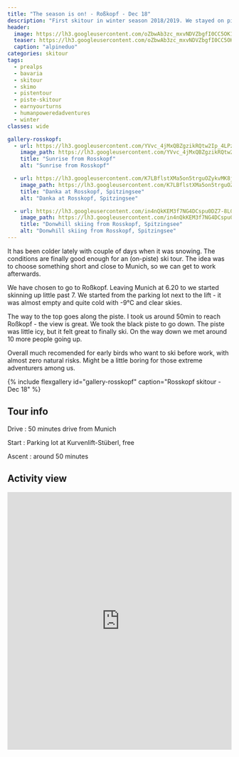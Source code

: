 ```yaml
---
title: "The season is on! - Roßkopf - Dec 18"
description: "First skitour in winter season 2018/2019. We stayed on piste due to lack of snow."
header:
  image: https://lh3.googleusercontent.com/oZbwAb3zc_mxvNDVZbgfI0CC5OK1uJsLT0vRP_wu4Wt3_z-xQqUOzufL0Gn_hKxwxjPur-OjS9aceckIX3Ml8iq8AnsPZ-LZPMspZ49DXvyvoiqAeGhR5chFpnDZdJSmuL05Tg43nCTAfmog_LXvI6cthD9OVlRuxpkNPb9lz4l_POwY1hfV3BOYnieOv7McNhzWH_E2p3wbk6BdsCQqEDnie4pnMrjLaOcarsrbl_MBDJWYjhY1CHZUDu5owVmk6Lwlkf8haHBEcmCwFmLV1m6eplbN97zUfTVVZ8x2N9e6rLXkmSPbIdzK6_KSGKpKiaLBEcObHqqnzmk3YscxwKVZa6SBkIYkUs1udmtf1WP2ixVZJLnVnPxB-Jx8i-fqS3V2abHDjvPYFuDuv-RNFkcsCFsVkoXD6sihPFo2f2psuB5LL6MtnV4bfTbfqb4fpLQuKDGvP1s9m0G_jSQozsrdrr0CItgOf7Vm_tLIA5EcahafJFRGUal0y37pSCtip4_gbGmjUt-T-3gOiqCQovcM83ZBcyLCehi35dBCW24fZwFlbrvaU2W70_Pp3BCcFgZZSV6TtOa_0gXCNC976XQH1TLpqYh_jfmlZet_dqfJM06DcCq5d-TTny6mzeroW_56mX6pPG0pLBxBOszjeBuTiyOe5P9UmJjnh7G8E-Mh1r__XRE9v9O_-YUBqbpY1HzeYk7gk_QcTRkIoVI=w734-h617-no
  teaser: https://lh3.googleusercontent.com/oZbwAb3zc_mxvNDVZbgfI0CC5OK1uJsLT0vRP_wu4Wt3_z-xQqUOzufL0Gn_hKxwxjPur-OjS9aceckIX3Ml8iq8AnsPZ-LZPMspZ49DXvyvoiqAeGhR5chFpnDZdJSmuL05Tg43nCTAfmog_LXvI6cthD9OVlRuxpkNPb9lz4l_POwY1hfV3BOYnieOv7McNhzWH_E2p3wbk6BdsCQqEDnie4pnMrjLaOcarsrbl_MBDJWYjhY1CHZUDu5owVmk6Lwlkf8haHBEcmCwFmLV1m6eplbN97zUfTVVZ8x2N9e6rLXkmSPbIdzK6_KSGKpKiaLBEcObHqqnzmk3YscxwKVZa6SBkIYkUs1udmtf1WP2ixVZJLnVnPxB-Jx8i-fqS3V2abHDjvPYFuDuv-RNFkcsCFsVkoXD6sihPFo2f2psuB5LL6MtnV4bfTbfqb4fpLQuKDGvP1s9m0G_jSQozsrdrr0CItgOf7Vm_tLIA5EcahafJFRGUal0y37pSCtip4_gbGmjUt-T-3gOiqCQovcM83ZBcyLCehi35dBCW24fZwFlbrvaU2W70_Pp3BCcFgZZSV6TtOa_0gXCNC976XQH1TLpqYh_jfmlZet_dqfJM06DcCq5d-TTny6mzeroW_56mX6pPG0pLBxBOszjeBuTiyOe5P9UmJjnh7G8E-Mh1r__XRE9v9O_-YUBqbpY1HzeYk7gk_QcTRkIoVI=w734-h617-no
  caption: "alpineduo"
categories: skitour
tags:
  - prealps
  - bavaria
  - skitour
  - skimo
  - pistentour
  - piste-skitour
  - earnyourturns
  - humanpoweredadventures
  - winter
classes: wide

gallery-rosskopf:
  - url: https://lh3.googleusercontent.com/YVvc_4jMxQBZgzikRQtw2Ip_4LPzKGtXtaz1IRjwnopCTcTFi7pIT4NcKrJvmJ2AVcDQp7cHVdcgvu5WLcgiMnwHOo88sKFMg0Ce4d0ftmEYvV1Vvjv4thrsWt-oC38i0ck-X1XkbmS0G8CKVMP0URnR2zi8yjQosiLz1WFbky85H-fgIgXYaRCw8j6NZlbVWDmlo2VDZwQcPkr1BWZMSZrUcSqO9V10ZrnQiluVCZFWgGx5mSt8_ycOYxOoXXzVmX9CgY2Mg2kuRyFWcCOxapUlfgXPs8Ks7jS7k-WMQjGkuqpCbnQz0oY_IjuAg25h2TLK_VDfrxNg8t4TMmC5W5refU3Pe2goqdVI5i95-KRXU5a2HYb7Wp7vdMac-aaSrRi4XQDVsTDB-9-dXmTMtqI9CGbx9Zh6LaAPaSpR3hy_CWxRVEW7r1fdLHONec_bZDkgJmvuDeEKPXz268pptku3oo-8eCU6J1vEwVVjy44SP6sKAFAlBpma2mrxxG7uf4hnfsBIhNILJnE8GAmKNG3qid5SkCJ1mfqUHXXG5qQwQ1egnelGWW3r8oeesuUds9Ifo5SbeK4xsNQ4U5mbdiQdOxszEBLPEriFtIDmok2P0hxeathyzcel3tTXAM0Xt3cOpG0axKXGvwke-G8kg-ou1hRbz_kqss17xLyCUORPtpb5etYNivLTH4EwT-lKTas5TdzHoh1tl6mKXXc=w1158-h1542-no
    image_path: https://lh3.googleusercontent.com/YVvc_4jMxQBZgzikRQtw2Ip_4LPzKGtXtaz1IRjwnopCTcTFi7pIT4NcKrJvmJ2AVcDQp7cHVdcgvu5WLcgiMnwHOo88sKFMg0Ce4d0ftmEYvV1Vvjv4thrsWt-oC38i0ck-X1XkbmS0G8CKVMP0URnR2zi8yjQosiLz1WFbky85H-fgIgXYaRCw8j6NZlbVWDmlo2VDZwQcPkr1BWZMSZrUcSqO9V10ZrnQiluVCZFWgGx5mSt8_ycOYxOoXXzVmX9CgY2Mg2kuRyFWcCOxapUlfgXPs8Ks7jS7k-WMQjGkuqpCbnQz0oY_IjuAg25h2TLK_VDfrxNg8t4TMmC5W5refU3Pe2goqdVI5i95-KRXU5a2HYb7Wp7vdMac-aaSrRi4XQDVsTDB-9-dXmTMtqI9CGbx9Zh6LaAPaSpR3hy_CWxRVEW7r1fdLHONec_bZDkgJmvuDeEKPXz268pptku3oo-8eCU6J1vEwVVjy44SP6sKAFAlBpma2mrxxG7uf4hnfsBIhNILJnE8GAmKNG3qid5SkCJ1mfqUHXXG5qQwQ1egnelGWW3r8oeesuUds9Ifo5SbeK4xsNQ4U5mbdiQdOxszEBLPEriFtIDmok2P0hxeathyzcel3tTXAM0Xt3cOpG0axKXGvwke-G8kg-ou1hRbz_kqss17xLyCUORPtpb5etYNivLTH4EwT-lKTas5TdzHoh1tl6mKXXc=w1158-h1542-no
    title: "Sunrise from Rosskopf"
    alt: "Sunrise from Rosskopf"

  - url: https://lh3.googleusercontent.com/K7LBflstXMa5on5trguOZykvMK8jlxBHwlw0rNEkdsnPsqtfqy8bY05CqTldfsO6_B_qvIfTSeO-Oeh-ZIps8-nAsdPdAl1utGAt3eWUXdQIAFhc1aq1BLzYXTLZ12DSHt1dUr6Oqc1CABcj1qTknAET3omn1jL3-MOmamnMyfqfO_Z75unRYBBxU25Y05tb8WV3Ck14jU5HkmbuVWd2lwjlk1AbT3_jSD6wcOgGFKAUKPKXcKQPAdlyiQQb-7gni3RcT-__KCCT84y9OMZqx3DHnupvI5EJGo8Wy2zHmX5IUgUb14ZvcfwTHdJqdfrRY_QnH2nM5Hsl7iqd6yvxafjGmpzOn4VNpjbDzEY3o7N-Mwji411CauOjCbzJ0TAlA__EAQ-zdE538Zwb9TqXQID08aDKInzBQ69cSveqNbn9W9VLHJzYnziK-YTjFqBbsEG-SWYFmj_FHewmLGo9Uf0KxvkHEQ5tJlCEytOn_x1OnH3YkFbd89rYXTEWqZXl1c4J79iJNB5LpSmbSHBkAm3NZlwSFdFzXrLDMjEaQxVE6j0ZXlXStx9p6gPJc3ehUgwGLSAw8XANNdURQEYPpqCGsJaJPBkNjOBHfUpkW6zgaY6DT6DsQOlLBUV8HfP7cnU8Y2V2TAZt1gIuePCmDlKfEj9czVW0GkGbezTAtZw7j_bfMhtssAboDXe4ssnAO-TlhBZRc_Ko8bjuiqE=w1158-h1542-no
    image_path: https://lh3.googleusercontent.com/K7LBflstXMa5on5trguOZykvMK8jlxBHwlw0rNEkdsnPsqtfqy8bY05CqTldfsO6_B_qvIfTSeO-Oeh-ZIps8-nAsdPdAl1utGAt3eWUXdQIAFhc1aq1BLzYXTLZ12DSHt1dUr6Oqc1CABcj1qTknAET3omn1jL3-MOmamnMyfqfO_Z75unRYBBxU25Y05tb8WV3Ck14jU5HkmbuVWd2lwjlk1AbT3_jSD6wcOgGFKAUKPKXcKQPAdlyiQQb-7gni3RcT-__KCCT84y9OMZqx3DHnupvI5EJGo8Wy2zHmX5IUgUb14ZvcfwTHdJqdfrRY_QnH2nM5Hsl7iqd6yvxafjGmpzOn4VNpjbDzEY3o7N-Mwji411CauOjCbzJ0TAlA__EAQ-zdE538Zwb9TqXQID08aDKInzBQ69cSveqNbn9W9VLHJzYnziK-YTjFqBbsEG-SWYFmj_FHewmLGo9Uf0KxvkHEQ5tJlCEytOn_x1OnH3YkFbd89rYXTEWqZXl1c4J79iJNB5LpSmbSHBkAm3NZlwSFdFzXrLDMjEaQxVE6j0ZXlXStx9p6gPJc3ehUgwGLSAw8XANNdURQEYPpqCGsJaJPBkNjOBHfUpkW6zgaY6DT6DsQOlLBUV8HfP7cnU8Y2V2TAZt1gIuePCmDlKfEj9czVW0GkGbezTAtZw7j_bfMhtssAboDXe4ssnAO-TlhBZRc_Ko8bjuiqE=w1158-h1542-no
    title: "Danka at Rosskopf, Spitzingsee"
    alt: "Danka at Rosskopf, Spitzingsee"

  - url: https://lh3.googleusercontent.com/in4nQkKEM3f7NG4DCspu0DZ7-8LGlhAVV_u_quc5Ibb3dXnNRzkxaeRqZPkmblQLuUGgOPfGWkyWzHXtNVq8FDdCXs6agic1WlJffTdEQTzlcZBqAUPlaAfR2KvZjUbpaxxi9lFiCQ30vD2niJdSNXOs2gqtSI20DP94VVNOVd2MGtGXJcO4l9ULHqKpczZ5TgkuyLVZPiQsHgRgdWhHkeKZfivitbnc-ITymZ4pFMqdb8IDfYIH4S-sQrWn4OmoIQ2JUzueOnfJ7xr2_kpTDInotIQLzXRBxcczMC1oCW_HdcW5SWIxx1UBTg97uHuW3Pd9GHm3iv-nd3KjOny4CIEaUdFsoKZh-2oz8OSY7RP5u7zyc5TGaV2GVCMvGan2FT1wxoDZJrr27zKBW4yGAOIww3YUSHTEkeTj_iczWAKGrxn1srlNRRdoLMIyqXOdcTN5lsr_mWwLNxpEvESuTtkJIBw_vFw-B9cNiwJ_XmOCjGbrrZbY23Gqpd8IO02Lv34EuWFDljVMxiKB5gnZGQvVqNzM6LzZXZV8MYlI6yscdaJ9-3HGlaP9rXz9oSW3rSXQox1intzI7ImZAY4yXzReXAFsH3Gyx2s3mFEA0iVuFZGvtdwKuE3ncbnbCbgSCMPpUmnV7kb8Cv4B9gMa-YGK6NYTcnBL4Mdt9fdE4mxCtegi3NegUaPZ7t7S4-VCtMo-CwhuigBcKMIYSuo=w1158-h1542-no
    image_path: https://lh3.googleusercontent.com/in4nQkKEM3f7NG4DCspu0DZ7-8LGlhAVV_u_quc5Ibb3dXnNRzkxaeRqZPkmblQLuUGgOPfGWkyWzHXtNVq8FDdCXs6agic1WlJffTdEQTzlcZBqAUPlaAfR2KvZjUbpaxxi9lFiCQ30vD2niJdSNXOs2gqtSI20DP94VVNOVd2MGtGXJcO4l9ULHqKpczZ5TgkuyLVZPiQsHgRgdWhHkeKZfivitbnc-ITymZ4pFMqdb8IDfYIH4S-sQrWn4OmoIQ2JUzueOnfJ7xr2_kpTDInotIQLzXRBxcczMC1oCW_HdcW5SWIxx1UBTg97uHuW3Pd9GHm3iv-nd3KjOny4CIEaUdFsoKZh-2oz8OSY7RP5u7zyc5TGaV2GVCMvGan2FT1wxoDZJrr27zKBW4yGAOIww3YUSHTEkeTj_iczWAKGrxn1srlNRRdoLMIyqXOdcTN5lsr_mWwLNxpEvESuTtkJIBw_vFw-B9cNiwJ_XmOCjGbrrZbY23Gqpd8IO02Lv34EuWFDljVMxiKB5gnZGQvVqNzM6LzZXZV8MYlI6yscdaJ9-3HGlaP9rXz9oSW3rSXQox1intzI7ImZAY4yXzReXAFsH3Gyx2s3mFEA0iVuFZGvtdwKuE3ncbnbCbgSCMPpUmnV7kb8Cv4B9gMa-YGK6NYTcnBL4Mdt9fdE4mxCtegi3NegUaPZ7t7S4-VCtMo-CwhuigBcKMIYSuo=w1158-h1542-no
    title: "Donwhill skiing from Rosskopf, Spitzingsee"
    alt: "Donwhill skiing from Rosskopf, Spitzingsee"
---
```


It has been colder lately with couple of days when it was snowing. The conditions are finally good enough for an (on-piste) ski tour. The idea was to choose something short and close to Munich, so we can get to work afterwards.

We have chosen to go to Roßkopf. Leaving Munich at 6.20 to we started skinning up little past 7. We started from the parking lot next to the lift - it was almost empty and quite cold with -9°C and clear skies.

The way to the top goes along the piste. I took us around 50min to reach Roßkopf - the view is great. We took the black piste to go down. The piste was little icy, but it felt great to finally ski. On the way down we met around 10 more people going up. 

Overall much recomended for early birds who want to ski before work, with almost zero natural risks. Might be a little boring for those extreme adventurers among us. 

{% include flexgallery id="gallery-rosskopf" caption="Rosskopf skitour - Dec 18" %}

## Tour info

Drive
: 50 minutes drive from Munich

Start
: Parking lot at Kurvenlift-Stüberl, free

Ascent
: around 50 minutes

## Activity view

<iframe src="https://www.komoot.com/tour/53078126/embed?profile=1" width="100%" height="580" frameborder="0" scrolling="no"></iframe>
